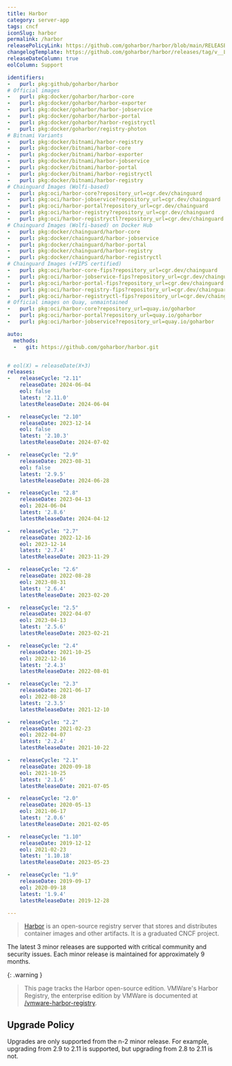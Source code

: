 ```yaml
---
title: Harbor
category: server-app
tags: cncf
iconSlug: harbor
permalink: /harbor
releasePolicyLink: https://github.com/goharbor/harbor/blob/main/RELEASES.md
changelogTemplate: https://github.com/goharbor/harbor/releases/tag/v__LATEST__
releaseDateColumn: true
eolColumn: Support

identifiers:
-   purl: pkg:github/goharbor/harbor
# Official images
-   purl: pkg:docker/goharbor/harbor-core
-   purl: pkg:docker/goharbor/harbor-exporter
-   purl: pkg:docker/goharbor/harbor-jobservice
-   purl: pkg:docker/goharbor/harbor-portal
-   purl: pkg:docker/goharbor/harbor-registryctl
-   purl: pkg:docker/goharbor/registry-photon
# Bitnami Variants
-   purl: pkg:docker/bitnami/harbor-registry
-   purl: pkg:docker/bitnami/harbor-core
-   purl: pkg:docker/bitnami/harbor-exporter
-   purl: pkg:docker/bitnami/harbor-jobservice
-   purl: pkg:docker/bitnami/harbor-portal
-   purl: pkg:docker/bitnami/harbor-registryctl
-   purl: pkg:docker/bitnami/harbor-registry
# Chainguard Images (Wolfi-based)
-   purl: pkg:oci/harbor-core?repository_url=cgr.dev/chainguard
-   purl: pkg:oci/harbor-jobservice?repository_url=cgr.dev/chainguard
-   purl: pkg:oci/harbor-portal?repository_url=cgr.dev/chainguard
-   purl: pkg:oci/harbor-registry?repository_url=cgr.dev/chainguard
-   purl: pkg:oci/harbor-registryctl?repository_url=cgr.dev/chainguard
# Chainguard Images (Wolfi-based) on Docker Hub
-   purl: pkg:docker/chainguard/harbor-core
-   purl: pkg:docker/chainguard/harbor-jobservice
-   purl: pkg:docker/chainguard/harbor-portal
-   purl: pkg:docker/chainguard/harbor-registry
-   purl: pkg:docker/chainguard/harbor-registryctl
# Chainguard Images (+FIPS certified)
-   purl: pkg:oci/harbor-core-fips?repository_url=cgr.dev/chainguard
-   purl: pkg:oci/harbor-jobservice-fips?repository_url=cgr.dev/chainguard
-   purl: pkg:oci/harbor-portal-fips?repository_url=cgr.dev/chainguard
-   purl: pkg:oci/harbor-registry-fips?repository_url=cgr.dev/chainguard
-   purl: pkg:oci/harbor-registryctl-fips?repository_url=cgr.dev/chainguard
# Official images on Quay, unmaintained
-   purl: pkg:oci/harbor-core?repository_url=quay.io/goharbor
-   purl: pkg:oci/harbor-portal?repository_url=quay.io/goharbor
-   purl: pkg:oci/harbor-jobservice?repository_url=quay.io/goharbor

auto:
  methods:
  -   git: https://github.com/goharbor/harbor.git


# eol(X) = releaseDate(X+3)
releases:
-   releaseCycle: "2.11"
    releaseDate: 2024-06-04
    eol: false
    latest: '2.11.0'
    latestReleaseDate: 2024-06-04

-   releaseCycle: "2.10"
    releaseDate: 2023-12-14
    eol: false
    latest: '2.10.3'
    latestReleaseDate: 2024-07-02

-   releaseCycle: "2.9"
    releaseDate: 2023-08-31
    eol: false
    latest: '2.9.5'
    latestReleaseDate: 2024-06-28

-   releaseCycle: "2.8"
    releaseDate: 2023-04-13
    eol: 2024-06-04
    latest: '2.8.6'
    latestReleaseDate: 2024-04-12

-   releaseCycle: "2.7"
    releaseDate: 2022-12-16
    eol: 2023-12-14
    latest: '2.7.4'
    latestReleaseDate: 2023-11-29

-   releaseCycle: "2.6"
    releaseDate: 2022-08-28
    eol: 2023-08-31
    latest: '2.6.4'
    latestReleaseDate: 2023-02-20

-   releaseCycle: "2.5"
    releaseDate: 2022-04-07
    eol: 2023-04-13
    latest: '2.5.6'
    latestReleaseDate: 2023-02-21

-   releaseCycle: "2.4"
    releaseDate: 2021-10-25
    eol: 2022-12-16
    latest: '2.4.3'
    latestReleaseDate: 2022-08-01

-   releaseCycle: "2.3"
    releaseDate: 2021-06-17
    eol: 2022-08-28
    latest: '2.3.5'
    latestReleaseDate: 2021-12-10

-   releaseCycle: "2.2"
    releaseDate: 2021-02-23
    eol: 2022-04-07
    latest: '2.2.4'
    latestReleaseDate: 2021-10-22

-   releaseCycle: "2.1"
    releaseDate: 2020-09-18
    eol: 2021-10-25
    latest: '2.1.6'
    latestReleaseDate: 2021-07-05

-   releaseCycle: "2.0"
    releaseDate: 2020-05-13
    eol: 2021-06-17
    latest: '2.0.6'
    latestReleaseDate: 2021-02-05

-   releaseCycle: "1.10"
    releaseDate: 2019-12-12
    eol: 2021-02-23
    latest: '1.10.18'
    latestReleaseDate: 2023-05-23

-   releaseCycle: "1.9"
    releaseDate: 2019-09-17
    eol: 2020-09-18
    latest: '1.9.4'
    latestReleaseDate: 2019-12-28

---
```


> [Harbor](https://goharbor.io/) is an open-source registry server that stores and distributes
> container images and other artifacts. It is a graduated CNCF project.

The latest 3 minor releases are supported with critical community and security issues. Each minor release is maintained for approximately 9 months.

{: .warning }
> This page tracks the Harbor open-source edition. VMWare's Harbor Registry, the enterprise
> edition by VMWare is documented at [/vmware-harbor-registry](/vmware-harbor-registry).

## Upgrade Policy

Upgrades are only supported from the n-2 minor release. For example, upgrading from 2.9 to 2.11 is supported, but upgrading from 2.8 to 2.11 is not.
